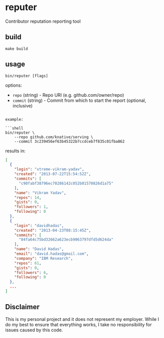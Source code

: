 # reputer

Contributor reputation reporting tool

## build

```shell
make build
```

## usage 

```shell
bin/reputer [flags]
```

options:

* `repo` (string) - Repo URI (e.g. github.com/owner/repo)
* `commit` (string) - Commit from which to start the report (optional, inclusive)
```

example: 

```shell
bin/reputer \
    --repo github.com/knative/serving \
    --commit 3c239456ef63b45322b7ccdceb7f835c01fba862
```

results in: 

```json
[
  {
    "login": "xtreme-vikram-yadav",
    "created": "2013-07-22T15:54:52Z",
    "commits": [
      "c90fabf38796ec70286142c052b01570826d1a75"
    ],
    "name": "Vikram Yadav",
    "repos": 14,
    "gists": 0,
    "followers": 1,
    "following": 0
  },
  {
    "login": "davidhadas",
    "created": "2013-04-23T08:15:45Z",
    "commits": [
      "84fa64c75bd32662a623ecb9063797dfd5d624da"
    ],
    "name": "David Hadas",
    "email": "david.hadas@gmail.com",
    "company": "IBM Research",
    "repos": 61,
    "gists": 0,
    "followers": 6,
    "following": 0
  },
  ...
]
```

## Disclaimer

This is my personal project and it does not represent my employer. While I do my best to ensure that everything works, I take no responsibility for issues caused by this code.
